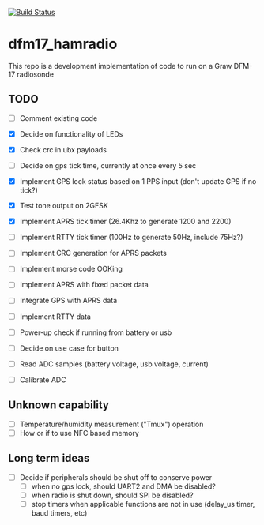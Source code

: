 [![Build Status](https://app.travis-ci.com/trickv/dfm17_hamradio.svg?branch=main)](https://app.travis-ci.com/gx1400/dfm17_hamradio)
# dfm17_hamradio

This repo is a development implementation of code to run on a Graw DFM-17 radiosonde

## TODO

- [ ] Comment existing code
- [X] Decide on functionality of LEDs
- [X] Check crc in ubx payloads
- [ ] Decide on gps tick time, currently at once every 5 sec
- [X] Implement GPS lock status based on 1 PPS input (don't update GPS if no tick?)
- [X] Test tone output on 2GFSK
- [X] Implement APRS tick timer (26.4Khz to generate 1200 and 2200)
- [ ] Implement RTTY tick timer (100Hz to generate 50Hz, include 75Hz?)
- [ ] Implement CRC generation for APRS packets
- [ ] Implement morse code OOKing
- [ ] Implement APRS with fixed packet data
- [ ] Integrate GPS with APRS data
- [ ] Implement RTTY data
- [ ] Power-up check if running from battery or usb
- [ ] Decide on use case for button
- [ ] Read ADC samples (battery voltage, usb voltage, current)
- [ ] Calibrate ADC


## Unknown capability

- [ ] Temperature/humidity measurement ("Tmux") operation
- [ ] How or if to use NFC based memory

## Long term ideas

- [ ] Decide if peripherals should be shut off to conserve power
  - [ ] when no gps lock, should UART2 and DMA be disabled?
  - [ ] when radio is shut down, should SPI be disabled?
  - [ ] stop timers when applicable functions are not in use (delay_us timer, baud timers, etc)
